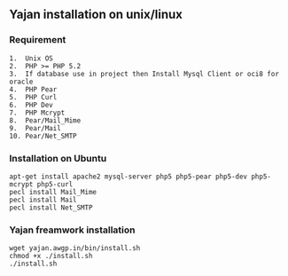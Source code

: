 ## Yajan installation on unix/linux
### Requirement
    1.	Unix OS
    2.	PHP >= PHP 5.2
    3.	If database use in project then Install Mysql Client or oci8 for oracle
    4.	PHP Pear
    5.	PHP Curl
    6.	PHP Dev
    7.	PHP Mcrypt
    8.	Pear/Mail_Mime
    9.	Pear/Mail
    10.	Pear/Net_SMTP

### Installation on Ubuntu
    apt-get install apache2 mysql-server php5 php5-pear php5-dev php5-mcrypt php5-curl
    pecl install Mail_Mime
    pecl install Mail
    pecl install Net_SMTP

### Yajan freamwork installation
    wget yajan.awgp.in/bin/install.sh
    chmod +x ./install.sh
    ./install.sh
